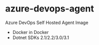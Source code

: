 # azure-devops-agent
Azure DevOps Self Hosted Agent Image

- Docker in Docker
- Dotnet SDKs 2.1/2.2/3.0/3.1
